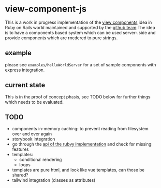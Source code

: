 # view-component-js

This is a work in progress implementation of the [view components](https://viewcomponent.org) idea in Ruby on Rails world maintained and supported by the [github team](https://github.com/github/view_component)
The idea is to have a components based system which can be used server-.side and provide components which are rnedered to pure strings.

## example

please see `examples/helloWorldServer` for a set of sample components with express integration.

## current state

This is in the proof of concept phasis, see TODO below for further things which needs to be evaluated.

## TODO

* components in-memory caching: to prevent reading from filesystem over and over again
* storybook integration
* go through the [api of the rubvy implementation](https://viewcomponent.org/api.html) and check for missing features
* templates:
  * conditional rendering
  * loops
* templates are pure html, and look like vue templates, can those be shared?
* tailwind integration (classes as attributes)
